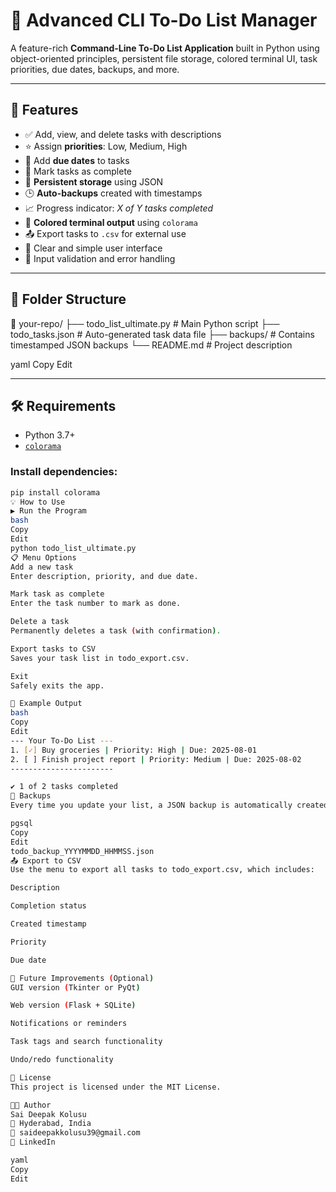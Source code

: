 # 📝 Advanced CLI To-Do List Manager

A feature-rich **Command-Line To-Do List Application** built in Python using object-oriented principles, persistent file storage, colored terminal UI, task priorities, due dates, backups, and more.

---

## 🚀 Features

- ✅ Add, view, and delete tasks with descriptions
- ⭐ Assign **priorities**: Low, Medium, High
- 📅 Add **due dates** to tasks
- 🎯 Mark tasks as complete
- 💾 **Persistent storage** using JSON
- 🕒 **Auto-backups** created with timestamps
- 📈 Progress indicator: *X of Y tasks completed*
- 🎨 **Colored terminal output** using `colorama`
- 📤 Export tasks to `.csv` for external use
- 🧼 Clear and simple user interface
- 🧪 Input validation and error handling

---

## 📂 Folder Structure

📁 your-repo/
├── todo_list_ultimate.py # Main Python script
├── todo_tasks.json # Auto-generated task data file
├── backups/ # Contains timestamped JSON backups
└── README.md # Project description

yaml
Copy
Edit

---

## 🛠️ Requirements

- Python 3.7+
- [`colorama`](https://pypi.org/project/colorama/)

### Install dependencies:
```bash
pip install colorama
💡 How to Use
▶️ Run the Program
bash
Copy
Edit
python todo_list_ultimate.py
📋 Menu Options
Add a new task
Enter description, priority, and due date.

Mark task as complete
Enter the task number to mark as done.

Delete a task
Permanently deletes a task (with confirmation).

Export tasks to CSV
Saves your task list in todo_export.csv.

Exit
Safely exits the app.

🧠 Example Output
bash
Copy
Edit
--- Your To-Do List ---
1. [✓] Buy groceries | Priority: High | Due: 2025-08-01
2. [ ] Finish project report | Priority: Medium | Due: 2025-08-02
-----------------------

✔ 1 of 2 tasks completed
💾 Backups
Every time you update your list, a JSON backup is automatically created in the backups/ folder with the filename format:

pgsql
Copy
Edit
todo_backup_YYYYMMDD_HHMMSS.json
📤 Export to CSV
Use the menu to export all tasks to todo_export.csv, which includes:

Description

Completion status

Created timestamp

Priority

Due date

🔧 Future Improvements (Optional)
GUI version (Tkinter or PyQt)

Web version (Flask + SQLite)

Notifications or reminders

Task tags and search functionality

Undo/redo functionality

📄 License
This project is licensed under the MIT License.

👨‍💻 Author
Sai Deepak Kolusu
📍 Hyderabad, India
📧 saideepakkolusu39@gmail.com
🔗 LinkedIn

yaml
Copy
Edit
